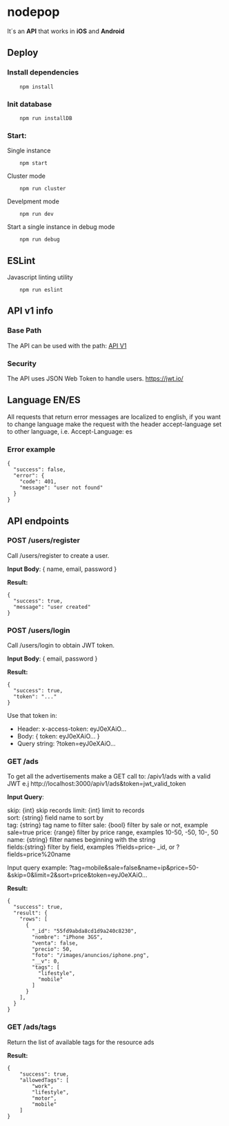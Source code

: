 # nodepop

It´s an **API** that works in **iOS** and **Android**

## Deploy

### Install dependencies

```shell
    npm install
```

### Init database

```shell
    npm run installDB
```

### Start:

Single instance

```shell
    npm start
```

Cluster mode

```shell
    npm run cluster
```

Develpment mode

```shell
    npm run dev
```

Start a single instance in debug mode

```shell
    npm run debug
```

## ESLint

Javascript linting utility

```shell
    npm run eslint
```

## API v1 info 

### Base Path

The API can be used with the path: 
[API V1](/apiv1/ads)


### Security

The API uses JSON Web Token to handle users. https://jwt.io/

## Language EN/ES
All requests that return error messages are localized to english, if you want to 
change language make the request with the header accept-language set to other language, 
i.e. Accept-Language: es 

### Error example

    {
      "success": false,
      "error": {
        "code": 401,
        "message": "user not found"
      }
    }


## API endpoints

### POST /users/register

Call /users/register to create a user.  

**Input Body**: { name, email, password }

**Result:** 

    {
      "success": true, 
      "message": "user created"
    }

### POST /users/login

Call /users/login to obtain JWT token.

**Input Body**: { email, password }

**Result:** 

    {
      "success": true, 
      "token": "..."
    }

Use that token in:
- Header: x-access-token: eyJ0eXAiO...
- Body: { token: eyJ0eXAiO... }
- Query string: ?token=eyJ0eXAiO...

### GET /ads

To get all the advertisements make a GET call to: /apiv1/ads with a valid JWT e.j http://localhost:3000/apiv1/ads&token=jwt_valid_token

**Input Query**: 

skip: {int} skip records 
limit: {int} limit to records  
sort: {string} field name to sort by   
tag: {string} tag name to filter 
sale: {bool} filter by sale or not, example sale=true
price: {range} filter by price range, examples 10-50, -50, 10-, 50   
name: {string} filter names beginning with the string  
fields:{string} filter by field, examples ?fields=price- _id, or ?fields=price%20name

Input query example: 
?tag=mobile&sale=false&name=ip&price=50-&skip=0&limit=2&sort=price&token=eyJ0eXAiO...

**Result:** 

    {
      "success": true,
      "result": {
        "rows": [
          {
            "_id": "55fd9abda8cd1d9a240c8230",
            "nombre": "iPhone 3GS",
            "venta": false,
            "precio": 50,
            "foto": "/images/anuncios/iphone.png",
            "__v": 0,
            "tags": [
              "lifestyle",
              "mobile"
            ]
          }
        ],
      }
    }

### GET /ads/tags

Return the list of available tags for the resource ads

**Result:** 

    {
        "success": true,
        "allowedTags": [
            "work",
            "lifestyle",
            "motor",
            "mobile"
        ]
    }
